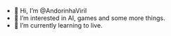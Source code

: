 - 👋 Hi, I’m @AndorinhaViril
- 👀 I’m interested in AI, games and some more things.
- 🌱 I’m currently learning to live.

<!---
AndorinhaViril/AndorinhaViril is a ✨ special ✨ repository because its `README.md` (this file) appears on your GitHub profile.
You can click the Preview link to take a look at your changes.
--->

